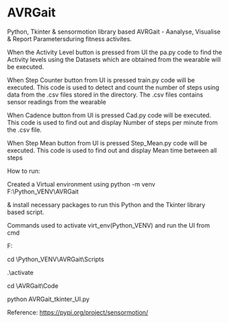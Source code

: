 # AVRGait

Python, Tkinter & sensormotion library based AVRGait - Aanalyse, Visualise & Report Parametersduring fitness activites. 

When the Activity Level button is pressed from UI the pa.py code to find the Activity levels using the Datasets which are obtained from the wearable will be executed.

When Step Counter button from UI is pressed train.py code will be executed. This code is used to detect and count the number of steps using data from the .csv files stored in the directory. The .csv files contains sensor readings from the wearable

When Cadence button from UI is pressed Cad.py code will be executed. This code is used to find out and display Number of steps per minute from the .csv file.

When Step Mean button from UI is pressed Step_Mean.py code will be executed. This code is used to find out and display Mean time between all steps

How to run:

Created a Virtual environment using python -m venv F:\Python_VENV\AVRGait 

& install necessary packages to run this Python and the Tkinter library based script.

Commands used to activate virt_env(Python_VENV) and run the UI from cmd 

F:

cd \Python_VENV\AVRGait\Scripts

.\activate

cd \AVRGait\Code

python AVRGait_tkinter_UI.py


Reference:
https://pypi.org/project/sensormotion/


